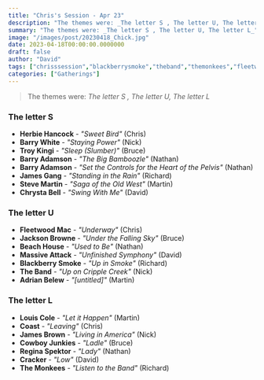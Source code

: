 ```yaml
---
title: "Chris's Session - Apr 23"
description: "The themes were: _The letter S , The letter U, The letter L_"
summary: "The themes were: _The letter S , The letter U, The letter L_"
image: "/images/post/20230418_Chick.jpg"
date: 2023-04-18T00:00:00.0000000
draft: false
author: "David"
tags: ["chrisssession","blackberrysmoke","theband","themonkees","fleetwoodmac","cowboyjunkies","troykingi","beachhouse","jamesbrown","jacksonbrowne","massiveattack","barryadamson","herbiehancock","cracker","jamesgang","coast","louiscole","barrywhite","stevemartin","chrystabell","adrianbelew","reginaspektor"]
categories: ["Gatherings"]
---
```

> The themes were: _The letter S , The letter U, The letter L_
### The letter S 
- **Herbie Hancock** - _"Sweet Bird"_ (Chris)
- **Barry White** - _"Staying Power"_ (Nick)
- **Troy Kingi** - _"Sleep (Slumber)"_ (Bruce)
- **Barry Adamson** - _"The Big Bamboozle"_ (Nathan)
- **Barry Adamson** - _"Set the Controls for the Heart of the Pelvis"_ (Nathan)
- **James Gang** - _"Standing in the Rain"_ (Richard)
- **Steve Martin** - _"Saga of the Old West"_ (Martin)
- **Chrysta Bell** - _"Swing With Me"_ (David)
### The letter U
- **Fleetwood Mac** - _"Underway"_ (Chris)
- **Jackson Browne** - _"Under the Falling Sky"_ (Bruce)
- **Beach House** - _"Used to Be"_ (Nathan)
- **Massive Attack** - _"Unfinished Symphony"_ (David)
- **Blackberry Smoke** - _"Up in Smoke"_ (Richard)
- **The Band** - _"Up on Cripple Creek"_ (Nick)
- **Adrian Belew** - _"[untitled]"_ (Martin)
### The letter L
- **Louis Cole** - _"Let it Happen"_ (Martin)
- **Coast** - _"Leaving"_ (Chris)
- **James Brown** - _"Living in America"_ (Nick)
- **Cowboy Junkies** - _"Ladle"_ (Bruce)
- **Regina Spektor** - _"Lady"_ (Nathan)
- **Cracker** - _"Low"_ (David)
- **The Monkees** - _"Listen to the Band"_ (Richard)
